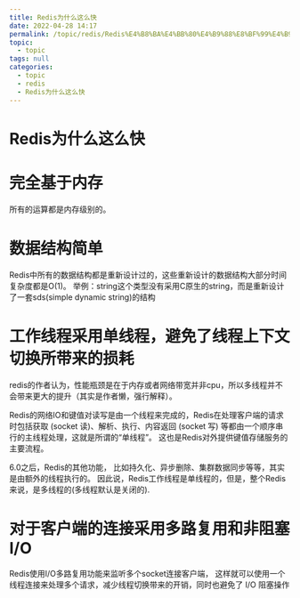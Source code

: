 ```yaml
---
title: Redis为什么这么快
date: 2022-04-28 14:17
permalink: /topic/redis/Redis%E4%B8%BA%E4%BB%80%E4%B9%88%E8%BF%99%E4%B9%88%E5%BF%AB
topic: 
  - topic
tags: null
categories: 
  - topic
  - redis
  - Redis为什么这么快
---
```

# Redis为什么这么快

# 完全基于内存

所有的运算都是内存级别的。

# 数据结构简单

Redis中所有的数据结构都是重新设计过的，这些重新设计的数据结构大部分时间复杂度都是O(1)。 举例：string这个类型没有采用C原生的string，而是重新设计了一套sds(simple dynamic string)的结构

# 工作线程采用单线程，避免了线程上下文切换所带来的损耗

redis的作者认为，性能瓶颈是在于内存或者网络带宽并非cpu，所以多线程并不会带来更大的提升（其实是作者懒，强行解释）。

Redis的网络IO和键值对读写是由一个线程来完成的，Redis在处理客户端的请求时包括获取 (socket 读)、解析、执行、内容返回 (socket 写) 等都由一个顺序串行的主线程处理，这就是所谓的“单线程”。
这也是Redis对外提供键值存储服务的主要流程。

6.0之后，Redis的其他功能， 比如持久化、异步删除、集群数据同步等等，其实是由额外的线程执行的。 因此说，Redis工作线程是单线程的，但是，整个Redis来说，是多线程的(多线程默认是关闭的).

# 对于客户端的连接采用多路复用和非阻塞I/O

Redis使用I/O多路复用功能来监听多个socket连接客户端， 这样就可以使用一个线程连接来处理多个请求，减少线程切换带来的开销，同时也避免了 I/O 阻塞操作

